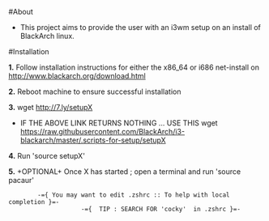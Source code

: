 #About

- This project aims to provide the user with an i3wm setup on an install of BlackArch linux.



#Installation

**1.** Follow installation instructions for either the x86_64 or i686 net-install on http://www.blackarch.org/download.html

**2.** Reboot machine to ensure successful installation

**3.** wget http://7.ly/setupX 


- IF THE ABOVE LINK RETURNS NOTHING	... USE THIS
	wget https://raw.githubusercontent.com/BlackArch/i3-blackarch/master/.scripts-for-setup/setupX

**4.** Run 'source setupX'
	
**5.** +OPTIONAL+    Once X has started ; open a terminal and run 'source pacaur'
		
			-={ You may want to edit .zshrc :: To help with local completion }=- 
						-={  TIP : SEARCH FOR 'cocky'  in .zshrc }=-
